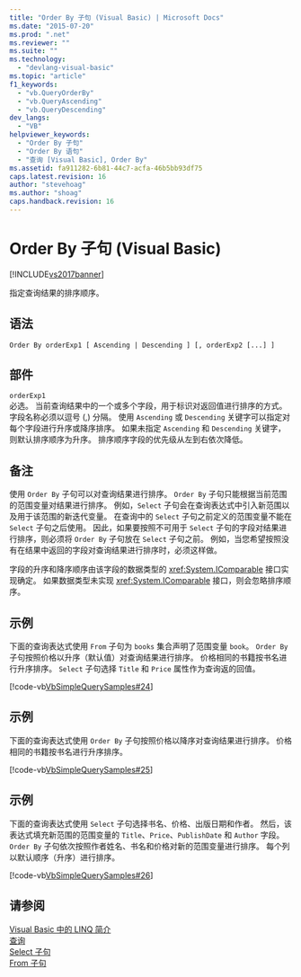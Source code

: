 ```yaml
---
title: "Order By 子句 (Visual Basic) | Microsoft Docs"
ms.date: "2015-07-20"
ms.prod: ".net"
ms.reviewer: ""
ms.suite: ""
ms.technology: 
  - "devlang-visual-basic"
ms.topic: "article"
f1_keywords: 
  - "vb.QueryOrderBy"
  - "vb.QueryAscending"
  - "vb.QueryDescending"
dev_langs: 
  - "VB"
helpviewer_keywords: 
  - "Order By 子句"
  - "Order By 语句"
  - "查询 [Visual Basic], Order By"
ms.assetid: fa911282-6b81-44c7-acfa-46b5bb93df75
caps.latest.revision: 16
author: "stevehoag"
ms.author: "shoag"
caps.handback.revision: 16
---
```

# Order By 子句 (Visual Basic)
[!INCLUDE[vs2017banner](../../../visual-basic/includes/vs2017banner.md)]

指定查询结果的排序顺序。  
  
## 语法  
  
```  
Order By orderExp1 [ Ascending | Descending ] [, orderExp2 [...] ]  
```  
  
## 部件  
 `orderExp1`  
 必选。  当前查询结果中的一个或多个字段，用于标识对返回值进行排序的方式。  字段名称必须以逗号 \(,\) 分隔。  使用 `Ascending` 或 `Descending` 关键字可以指定对每个字段进行升序或降序排序。  如果未指定 `Ascending` 和 `Descending` 关键字，则默认排序顺序为升序。  排序顺序字段的优先级从左到右依次降低。  
  
## 备注  
 使用 `Order By` 子句可以对查询结果进行排序。  `Order By` 子句只能根据当前范围的范围变量对结果进行排序。  例如，`Select` 子句会在查询表达式中引入新范围以及用于该范围的新迭代变量。  在查询中的 `Select` 子句之前定义的范围变量不能在 `Select` 子句之后使用。  因此，如果要按照不可用于 `Select` 子句的字段对结果进行排序，则必须将 `Order By` 子句放在 `Select` 子句之前。  例如，当您希望按照没有在结果中返回的字段对查询结果进行排序时，必须这样做。  
  
 字段的升序和降序顺序由该字段的数据类型的 <xref:System.IComparable> 接口实现确定。  如果数据类型未实现 <xref:System.IComparable> 接口，则会忽略排序顺序。  
  
## 示例  
 下面的查询表达式使用 `From` 子句为 `books` 集合声明了范围变量 `book`。  `Order By` 子句按照价格以升序（默认值）对查询结果进行排序。  价格相同的书籍按书名进行升序排序。  `Select` 子句选择 `Title` 和 `Price` 属性作为查询返的回值。  
  
 [!code-vb[VbSimpleQuerySamples#24](../../../visual-basic/language-reference/queries/codesnippet/VisualBasic/order-by-clause_1.vb)]  
  
## 示例  
 下面的查询表达式使用 `Order By` 子句按照价格以降序对查询结果进行排序。  价格相同的书籍按书名进行升序排序。  
  
 [!code-vb[VbSimpleQuerySamples#25](../../../visual-basic/language-reference/queries/codesnippet/VisualBasic/order-by-clause_2.vb)]  
  
## 示例  
 下面的查询表达式使用 `Select` 子句选择书名、价格、出版日期和作者。  然后，该表达式填充新范围的范围变量的 `Title`、`Price`、`PublishDate` 和 `Author` 字段。  `Order By` 子句依次按照作者姓名、书名和价格对新的范围变量进行排序。  每个列以默认顺序（升序）进行排序。  
  
 [!code-vb[VbSimpleQuerySamples#26](../../../visual-basic/language-reference/queries/codesnippet/VisualBasic/order-by-clause_3.vb)]  
  
## 请参阅  
 [Visual Basic 中的 LINQ 简介](../../../visual-basic/programming-guide/language-features/linq/introduction-to-linq.md)   
 [查询](../../../visual-basic/language-reference/queries/queries.md)   
 [Select 子句](../../../visual-basic/language-reference/queries/select-clause.md)   
 [From 子句](../../../visual-basic/language-reference/queries/from-clause.md)
